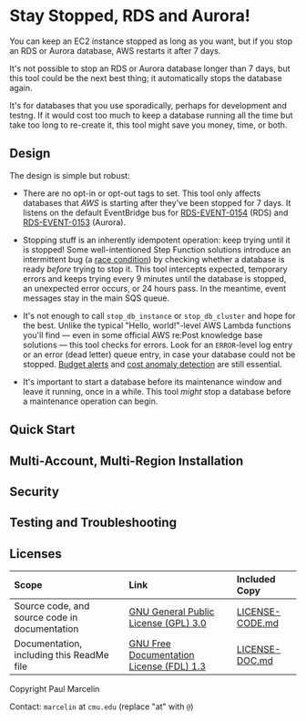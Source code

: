 # Stay Stopped, RDS and Aurora!

You can keep an EC2 instance stopped as long as you want, but if you stop an
RDS or Aurora database, AWS restarts it after 7 days.

It's not possible to stop an RDS or Aurora database longer than 7 days, but
this tool could be the next best thing; it automatically stops the database
again.

It's for databases that you use sporadically, perhaps for development and
testng. If it would cost too much to keep a database running all the time but
take too long to re-create it, this tool might save you money, time, or both.

## Design

The design is simple but robust:

- There are no opt-in or opt-out tags to set. This tool only affects databases
  that _AWS_ is starting after they've been stopped for 7 days. It listens on
  the default EventBridge bus for
  [RDS-EVENT-0154](https://docs.aws.amazon.com/AmazonRDS/latest/UserGuide/USER_Events.Messages.html#USER_Events.Messages.instance)
  (RDS)
  and
  [RDS-EVENT-0153](https://docs.aws.amazon.com/AmazonRDS/latest/AuroraUserGuide/USER_Events.Messages.html#USER_Events.Messages.cluster)
  (Aurora).

- Stopping stuff is an inherently idempotent operation: keep trying until it
  is stopped! Some well-intentioned Step Function solutions introduce an
  intermittent bug (a
  [race condition](https://en.wikipedia.org/wiki/Race_condition))
  by checking whether a database is ready _before_ trying to stop it. This
  tool intercepts expected, temporary errors and keeps trying every 9 minutes
  until the database is stopped, an unexpected error occurs, or 24 hours pass.
  In the meantime, event messages stay in the main SQS queue.

- It's not enough to call `stop_db_instance` or `stop_db_cluster` and hope for
  the best. Unlike the typical "Hello, world!"-level AWS Lambda functions
  you'll find &mdash; even in some official AWS re:Post knowledge base
  solutions &mdash; this tool checks for errors. Look for an `ERROR`-level
  log entry or an error (dead letter) queue entry, in case your database could
  not be stopped.
  [Budget alerts](https://docs.aws.amazon.com/cost-management/latest/userguide/budgets-action-configure.html)
  and
  [cost anomaly detection](https://docs.aws.amazon.com/cost-management/latest/userguide/manage-ad.html)
  are still essential.

- It's important to start a database before its maintenance window and leave it
  running, once in a while. This tool _might_ stop a database before a
  maintenance operation can begin.

## Quick Start

## Multi-Account, Multi-Region Installation

## Security

## Testing and Troubleshooting

## Licenses

|Scope|Link|Included Copy|
|:---|:---|:---|
|Source code, and source code in documentation|[GNU General Public License (GPL) 3.0](http://www.gnu.org/licenses/gpl-3.0.html)|[LICENSE-CODE.md](/LICENSE-CODE.md)|
|Documentation, including this ReadMe file|[GNU Free Documentation License (FDL) 1.3](http://www.gnu.org/licenses/fdl-1.3.html)|[LICENSE-DOC.md](/LICENSE-DOC.md)|

Copyright Paul Marcelin

Contact: `marcelin` at `cmu.edu` (replace "at" with `@`)
